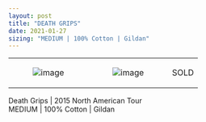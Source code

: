 ```yaml
---
layout: post
title: "DEATH GRIPS"
date: 2021-01-27
sizing: "MEDIUM | 100% Cotton | Gildan"
---
```




<table style="width:100%;"><tr><td style="vertical-align:top;">
                <figure class="tmblr-full" data-orig-height="2048" data-orig-width="1365" data-orig-src="https://concertshirts.netlify.app/shirts/0186/0186-01.jpg"><img src="https://64.media.tumblr.com/054d53a60e819075c96a32306f65ee97/39f441bbdf6141a7-22/s540x810/4ab46f59c80878b39599bb9f4b49f0e571a5b7f7.jpg" data-orig-height="2048" data-orig-width="1365" data-orig-src="https://concertshirts.netlify.app/shirts/0186/0186-01.jpg" alt="image"/></figure></td>
            <td style="vertical-align:top;">
                <figure class="tmblr-full" data-orig-height="2048" data-orig-width="1365" data-orig-src="https://concertshirts.netlify.app/shirts/0186/0186-02.jpg"><img src="https://64.media.tumblr.com/a7361385eb93bcdd9cdc9cd6a9baa9c8/39f441bbdf6141a7-4e/s540x810/bbbb6a8d3409e9e7c58e8e06af132c74b4b9fdc1.jpg" data-orig-height="2048" data-orig-width="1365" data-orig-src="https://concertshirts.netlify.app/shirts/0186/0186-02.jpg" alt="image"/></figure></td>
            <td class="sold-overlay"><p class="sold-text">SOLD</p></td>
        </tr></table><p>
        Death Grips | 2015 North American Tour<br/>MEDIUM | 100% Cotton | Gildan
    </p>

